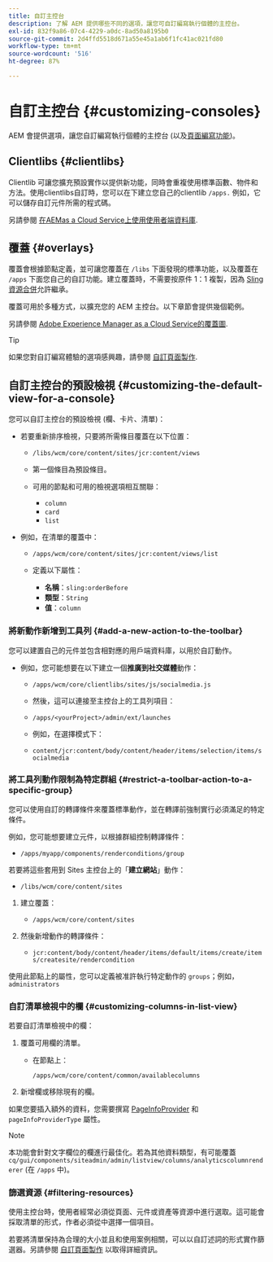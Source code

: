```yaml
---
title: 自訂主控台
description: 了解 AEM 提供哪些不同的選項，讓您可自訂編寫執行個體的主控台。
exl-id: 832f9a86-07c4-4229-a0dc-8ad50a8195b0
source-git-commit: 2d4ffd5518d671a55e45a1ab6f1fc41ac021fd80
workflow-type: tm+mt
source-wordcount: '516'
ht-degree: 87%

---
```


# 自訂主控台 {#customizing-consoles}

AEM 會提供選項，讓您自訂編寫執行個體的主控台 (以及[頁面編寫功能](/help/implementing/developing/extending/page-authoring.md))。

## Clientlibs {#clientlibs}

Clientlib 可讓您擴充預設實作以提供新功能，同時會重複使用標準函數、物件和方法。使用clientlibs自訂時，您可以在下建立您自己的clientlib `/apps.` 例如，它可以儲存自訂元件所需的程式碼。

另請參閱 [在AEMas a Cloud Service上使用使用者端資料庫](/help/implementing/developing/introduction/clientlibs.md).

## 覆蓋 {#overlays}

覆蓋會根據節點定義，並可讓您覆蓋在 `/libs` 下面發現的標準功能，以及覆蓋在 `/apps` 下面您自己的自訂功能。建立覆蓋時，不需要按原件 1：1 複製，因為 [Sling 資源合併](/help/implementing/developing/introduction/sling-resource-merger.md)允許繼承。

覆蓋可用於多種方式，以擴充您的 AEM 主控台。以下章節會提供幾個範例。

另請參閱 [Adobe Experience Manager as a Cloud Service的覆蓋圖](/help/implementing/developing/introduction/overlays.md).

>[!TIP]
>
>如果您對自訂編寫體驗的選項感興趣，請參閱 [自訂頁面製作](/help/implementing/developing/extending/page-authoring.md).

## 自訂主控台的預設檢視 {#customizing-the-default-view-for-a-console}

您可以自訂主控台的預設檢視 (欄、卡片、清單)：

* 若要重新排序檢視，只要將所需條目覆蓋在以下位置：

   * `/libs/wcm/core/content/sites/jcr:content/views`

   * 第一個條目為預設條目。

   * 可用的節點和可用的檢視選項相互關聯：

      * `column`
      * `card`
      * `list`

* 例如，在清單的覆蓋中：

   * `/apps/wcm/core/content/sites/jcr:content/views/list`

   * 定義以下屬性：

      * **名稱**：`sling:orderBefore`
      * **類型**：`String`
      * **值**：`column`

### 將新動作新增到工具列 {#add-a-new-action-to-the-toolbar}

您可以建置自己的元件並包含相對應的用戶端資料庫，以用於自訂動作。

* 例如，您可能想要在以下建立一個&#x200B;**推廣到社交媒體**&#x200B;動作：

   * `/apps/wcm/core/clientlibs/sites/js/socialmedia.js`

   * 然後，這可以連接至主控台上的工具列項目：

   * `/apps/<yourProject>/admin/ext/launches`

   * 例如，在選擇模式下：

   * `content/jcr:content/body/content/header/items/selection/items/socialmedia`

### 將工具列動作限制為特定群組 {#restrict-a-toolbar-action-to-a-specific-group}

您可以使用自訂的轉譯條件來覆蓋標準動作，並在轉譯前強制實行必須滿足的特定條件。

例如，您可能想要建立元件，以根據群組控制轉譯條件：

* `/apps/myapp/components/renderconditions/group`

若要將這些套用到 Sites 主控台上的「**建立網站**」動作：

* `/libs/wcm/core/content/sites`

1. 建立覆蓋：

   * `/apps/wcm/core/content/sites`

1. 然後新增動作的轉譯條件：

   * `jcr:content/body/content/header/items/default/items/create/items/createsite/rendercondition`

使用此節點上的屬性，您可以定義被准許執行特定動作的 `groups`；例如，`administrators`

### 自訂清單檢視中的欄 {#customizing-columns-in-list-view}

若要自訂清單檢視中的欄：

1. 覆蓋可用欄的清單。

   * 在節點上：

     `/apps/wcm/core/content/common/availablecolumns`

1. 新增欄或移除現有的欄。

如果您要插入額外的資料，您需要撰寫 [PageInfoProvider](https://developer.adobe.com/experience-manager/reference-materials/cloud-service/javadoc/com/day/cq/wcm/api/PageInfoProvider.html) 和 `pageInfoProviderType` 屬性。

>[!NOTE]
>
>本功能會針對文字欄位的欄進行最佳化。若為其他資料類型，有可能覆蓋 `cq/gui/components/siteadmin/admin/listview/columns/analyticscolumnrenderer` (在 `/apps` 中)。

### 篩選資源 {#filtering-resources}

使用主控台時，使用者經常必須從頁面、元件或資產等資源中進行選取。這可能會採取清單的形式，作者必須從中選擇一個項目。

若要將清單保持為合理的大小並且和使用案例相關，可以以自訂述詞的形式實作篩選器。另請參閱 [自訂頁面製作](/help/implementing/developing/extending/page-authoring.md#filtering-resources) 以取得詳細資訊。

